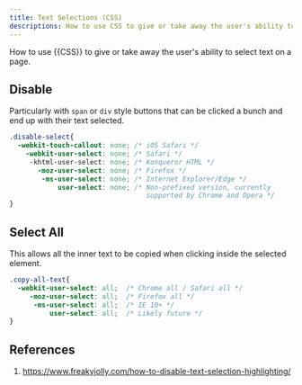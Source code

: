 ```yaml
---
title: Text Selections (CSS)
descriptions: How to use CSS to give or take away the user's ability to select text on a page.
---
```


How to use {{CSS}} to give or take away the user's ability to select text on a page.

## Disable

Particularly with `span` or `div` style buttons that can be clicked a bunch and end up with their text selected.

```css
.disable-select{
  -webkit-touch-callout: none; /* iOS Safari */
    -webkit-user-select: none; /* Safari */
     -khtml-user-select: none; /* Konqueror HTML */
       -moz-user-select: none; /* Firefox */
        -ms-user-select: none; /* Internet Explorer/Edge */
            user-select: none; /* Non-prefixed version, currently
                                  supported by Chrome and Opera */
}
```

## Select All

This allows all the inner text to be copied when clicking inside the selected element.

```css
.copy-all-text{  
  -webkit-user-select: all;  /* Chrome all / Safari all */
     -moz-user-select: all;  /* Firefox all */
      -ms-user-select: all;  /* IE 10+ */
          user-select: all;  /* Likely future */   
}
```

## References

1. https://www.freakyjolly.com/how-to-disable-text-selection-highlighting/